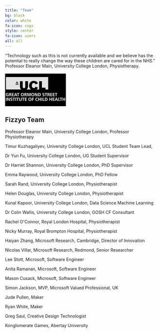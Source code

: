 ```yaml
---
title: "Team"
bg: black
color: white
fa-icon: cogs
style: center
fa-icon: users
all: all
---
```

“Technology such as this is not currently available and we believe has the potential to really change the way these children are cared for in the NHS.” Professor Eleanor Main, University College London, Physiotherapy.
<br>
<br>
<img src="/img/ICH_MONO.jpg" alt="Great Ormond Street Institute of Child Health">
<br>
## Fizzyo Team
<p>Professor Eleanor Main, University College London, Professor Physiotherapy</p>
<p>Timur Kuzhagaliyev, University College London, UCL Student Team Lead,</p>
<p>Dr Yun Fu, University College London, UG Student Supervisor</p>
<p>Dr Harriet Shannon, University College London, PhD Supervisor</p>
<p>Emma Raywood, University College London, PhD Fellow</p>
<p>Sarah Rand, University College London, Physiotherapist</p>
<p>Helen Douglas, University College London, Physiotherapist</p>
<p>Kunal Kapoor, University College London, Data Science Machine Learning</p>
<p>Dr Colin Wallis, University College London, GOSH CF Consultant</p>
<p>Rachel O'Connor, Royal London Hospital, Physiotherapist</p>
<p>Nicky Murray, Royal Brompton Hospital, Physiotherapist </p>
<p>Haiyan Zhang, Microsoft Research, Cambridge, Director of Innovation</p>
<p>Nicolas Villar, Microsoft Research, Redmond, Senior Researcher<p>
<p>Lee Stott, Microsoft, Software Engineer</p>
<p>Anita Ramanan, Microsoft, Software Engineer</p>
<p>Mason Cusack, Microsoft, Software Engineer</p>
<p>Simon Jackson, MVP, Microsoft Valued Professional, UK</p>
<p>Jude Pullen, Maker</p>
<p>Ryan White, Maker</p>
<p>Greg Saul, Creative Design Technologist</p>
<p>Konglomerate Games, Abertay University </p>
<br>
<br>
<br>
